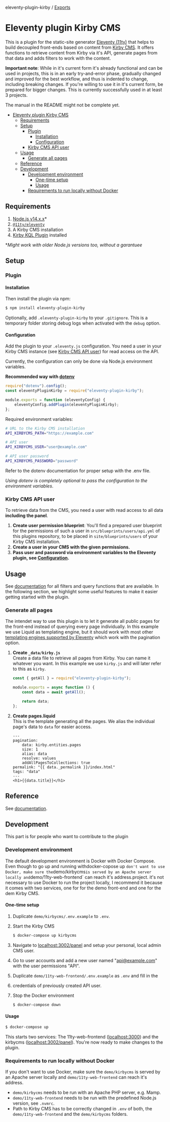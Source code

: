 eleventy-plugin-kirby / [Exports](modules.md)

# Eleventy plugin Kirby CMS

This is a plugin for the static-site generator
[Eleventy (11ty)](https://11ty.dev) that helps to build decoupled front-ends
based on content from [Kirby CMS](https://getkirby.com). It offers functions to
retrieve content from Kirby via it's API, generate pages from that data and adds
filters to work with the content.

**Important note**: While in it's current form it's already functional and can
be used in projects, this is in an early try-and-error phase, gradually changed
and improved for the best workflow, and thus is indented to change, including
breaking changes. If you're willing to use it in it's current form, be prepared
for bigger changes. This is currently successfully used in at least 3 projects.

The manual in the README might not be complete yet.

<!-- TOC -->

-   [Eleventy plugin Kirby CMS](#eleventy-plugin-kirby-cms)
    -   [Requirements](#requirements)
    -   [Setup](#setup)
        -   [Plugin](#plugin)
            -   [Installation](#installation)
            -   [Configuration](#configuration)
        -   [Kirby CMS API user](#kirby-cms-api-user)
    -   [Usage](#usage)
        -   [Generate all pages](#generate-all-pages)
    -   [Reference](#reference)
    -   [Development](#development)
        -   [Development environment](#development-environment)
            -   [One-time setup](#one-time-setup)
            -   [Usage](#usage-1)
        -   [Requirements to run locally without Docker](#requirements-to-run-locally-without-docker)

<!-- /TOC -->

## Requirements

1. [Node.js v14.x.x](https://nodejs.org/en/)\*
2. [`@11ty/eleventy`](https://github.com/11ty/eleventy/)
3. A Kirby CMS installation
4. [Kirby KQL Plugin](https://github.com/getkirby/kql) installed

\*_Might work with older Node.js versions too, without a garantuee_

## Setup

### Plugin

#### Installation

Then install the plugin via npm:

```sh
$ npm install eleventy-plugin-kirby
```

Optionally, add `.eleventy-plugin-kirby` to your `.gitignore`. This is a
temporary folder storing debug logs when activated with the `debug` option.

#### Configuration

Add the plugin to your `.eleventy.js` configuration. You need a user in your
Kirby CMS instance (see [Kirby CMS API user](#Kirby-CMS-API-user)) for read
access on the API.

Currently, the configuration can only be done via Node.js environment variables.

**Recommended way with [dotenv]()**

```js
require("dotenv").config();
const eleventyPluginKirby = require("eleventy-plugin-kirby");

module.exports = function (eleventyConfig) {
    eleventyConfig.addPlugin(eleventyPluginKirby);
};
```

Required environment variables:

```sh
# URL to the Kirby CMS installation
API_KIRBYCMS_PATH="https://example.com"

# API user
API_KIRBYCMS_USER="user@example.com"

# API user password
API_KIRBYCMS_PASSWORD="password"
```

Refer to the dotenv documentation for proper setup with the .env file.

_Using dotenv is completely optional to pass the configuration to the
environment variables_.

### Kirby CMS API user

To retrieve data from the CMS, you need a user with read access to all data
**including the panel**.

1. **Create user permission blueprint**: You'll find a prepared user blueprint
   for the permissions of such a user in `src/blueprints/users/api.yml` of this
   plugins repository, to be placed in `site/blueprints/users` of your Kirby CMS
   installation.
2. **Create a user in your CMS with the given permissions.**
3. **Pass user and password via environment variables to the Eleventy plugin,
   see [Configuration](#Configuration).**

## Usage

See [documentation](docs/modules.md) for all filters and query functions that
are available. In the following section, we highlight some useful features to
make it easier getting started with the plugin.

### Generate all pages

The intendet way to use this plugin is to let it generate all public pages for
the front-end instead of querying every page individually. In this example we
use Liquid as templating engine, but it should work with most other
[templating engines supported by Eleventy](https://www.11ty.dev/docs/languages/)
which work with the pagination option.

1. **Create `_data/kirby.js`**  
   Create a data file to retrieve all pages from Kirby. You can name it whatever
   you want. In this example we use `kirby.js` and will later refer to this as
   `kirby`.

    ```js
    const { getAll } = require("eleventy-plugin-kirby");

    module.exports = async function () {
        const data = await getAll();

        return data;
    };
    ```

2. **Create pages.liquid**  
   This is the template generating all the pages. We alias the individual page's
   data to `data` for easier access.

    ```liquid
    ---
    pagination:
        data: kirby.entities.pages
        size: 1
        alias: data
        resolve: values
        addAllPagesToCollections: true
    permalink: "{{ data._permalink }}/index.html"
    tags: "data"
    ---
    <h1>{{data.title}}</h1>
    ```

## Reference

See [documentation](docs/modules.md).

## Development

This part is for people who want to contribute to the plugin

### Development environment

The default development environment is Docker with Docker Compose. Even though
to go up and running withdocker-copose up
`don't want to use Docker, make sure the`demo/kirbycms`is served by an Apache server locally and`demo/11ty-web-frontend`
can reach it's address.project. it's not necessary to use Docker to run the
project locally, I recommend it because it comes with two services, one for for
the demo front-end and one for the dem Kirby CMS.

#### One-time setup

1. Duplicate `demo/kirbycms/.env.example` to `.env`.
2. Start the Kirby CMS

    ```sh
    $ docker-compose up kirbycms
    ```

3. Navigate to [localhost:3002/panel](http://localhost:3002/panel) and setup
   your personal, local admin CMS user.
4. Go to user accounts and add a new user named "api@example.com" with the user
   permissions "API".
5. Duplicate `demo/11ty-web-frontend/.env.example` as `.env` and fill in the
6. credentials of previously created API user.
7. Stop the Docker environment
    ```sh
    $ docker-compose down
    ```

#### Usage

```sh
$ docker-compose up
```

This starts two services: The 11ty-web-frontend
([localhost:3000](http://localhost:3000)) and the kirbycms
([localhost:3002/panel](http://localhost:3002/panel)). You're now ready to make
changes to the plugin.

### Requirements to run locally without Docker

If you don't want to use Docker, make sure the `demo/kirbycms` is served by an
Apache server locally and `demo/11ty-web-frontend` can reach it's address.

-   `demo/kirbycms` needs to be run with an Apache PHP server, e.g. Mamp.
-   `demo/11ty-web-frontend` needs to be run with the predefined Node.js
    version, see `.nvmrc`.
-   Path to Kirby CMS has to be correctly changed in `.env` of both, the
    `demo/11ty-web-frontend` and the `demo/kirbycms` folders.
